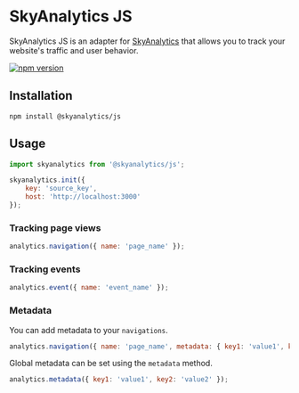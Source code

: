 # SkyAnalytics JS
SkyAnalytics JS is an adapter for [SkyAnalytics](https://github.com/carum98/skyanalytics) that allows you to track your website's traffic and user behavior.

[![npm version](https://badge.fury.io/js/@skyanalytics%2Fjs.svg)](https://badge.fury.io/js/@skyanalytics%2Fjs)

## Installation
```shell
npm install @skyanalytics/js
```

## Usage
```javascript
import skyanalytics from '@skyanalytics/js';

skyanalytics.init({
    key: 'source_key',
    host: 'http://localhost:3000'
});
```

### Tracking page views
```javascript
analytics.navigation({ name: 'page_name' });
```

### Tracking events
```javascript
analytics.event({ name: 'event_name' });
```

### Metadata
You can add metadata to your `navigations`.
```javascript
analytics.navigation({ name: 'page_name', metadata: { key1: 'value1', key2: 'value2' } });
```

Global metadata can be set using the `metadata` method.
```javascript
analytics.metadata({ key1: 'value1', key2: 'value2' });
```